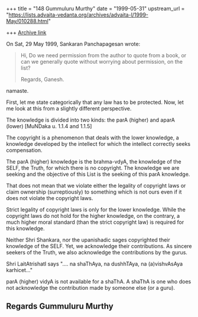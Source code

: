 +++
title = "148 Gummuluru Murthy"
date = "1999-05-31"
upstream_url = "https://lists.advaita-vedanta.org/archives/advaita-l/1999-May/010288.html"

+++
[Archive link](https://lists.advaita-vedanta.org/archives/advaita-l/1999-May/010288.html)

On Sat, 29 May 1999, Sankaran Panchapagesan wrote:

> Hi,
>   Do we need permission from the author to quote from a book, or can we
> generally quote without worrying about permission, on the list?
>
> Regards,
> Ganesh.
>

namaste.

First, let me state categorically that any law has to be protected. Now,
let me look at this from a slightly different  perspective.

The knowledge is divided into two kinds: the parA (higher) and aparA
(lower)  [MuNDaka u. 1.1.4 and 1.1.5]

The copyright is a phenomenon that deals with the lower knowledge,
a knowledge developed by the intellect for which the intellect correctly
seeks compensation.

The parA (higher) knowledge is the brahma-vdyA, the knowledge of the
SELF, the Truth, for which there is no copyright. The knowledge we are
seeking and the objective of this List is the seeking of this parA
knowledge.

That does not mean that we violate either the legality of copyright laws
or claim ownership (surreptiously) to something which is not ours even
if it does not violate the copyright laws.

Strict legality of copyright laws is only for the lower knowledge. While
the copyright laws do not hold for the higher knowledge, on the contrary,
a much higher moral standard (than the strict copyright law) is required
for this knowledge.

Neither Shri Shankara, nor the upanishadic sages copyrighted their
knowledge of the SELF. Yet, we acknowledge their contributions. As sincere
seekers of the Truth, we also acknowledge the contributions by the gurus.

Shri LaitAtrishatI says ".... na shaThAya, na dushhTAya, na (a)vishvAsAya
karhicet..."

parA (higher) vidyA is not available for a shaThA. A shaThA is one who
does not acknowledge the contribution made by someone else (or a guru).

Regards
Gummuluru Murthy
------------------------------------------------------------------------

